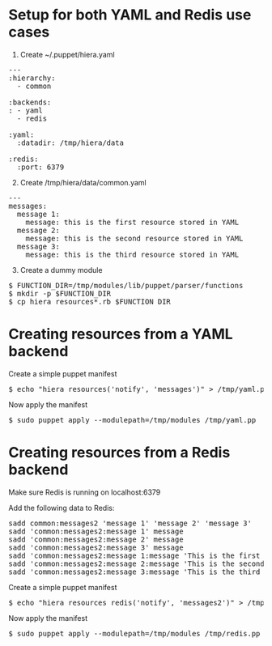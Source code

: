 Setup for both YAML and Redis use cases
=======================================

1. Create ~/.puppet/hiera.yaml

<pre>
---
:hierarchy:
  - common

:backends:
: - yaml
  - redis

:yaml:
  :datadir: /tmp/hiera/data

:redis:
  :port: 6379
</pre>

2. Create /tmp/hiera/data/common.yaml

<pre>
---
messages:
  message 1:
    message: this is the first resource stored in YAML
  message 2:
    message: this is the second resource stored in YAML
  message 3:
    message: this is the third resource stored in YAML
</pre>

3. Create a dummy module

<pre>
$ FUNCTION_DIR=/tmp/modules/lib/puppet/parser/functions
$ mkdir -p $FUNCTION_DIR
$ cp hiera_resources*.rb $FUNCTION_DIR
</pre>

Creating resources from a YAML backend
======================================

Create a simple puppet manifest
<pre>
$ echo "hiera_resources('notify', 'messages')" > /tmp/yaml.pp
</pre>

Now apply the manifest
<pre>
$ sudo puppet apply --modulepath=/tmp/modules /tmp/yaml.pp
</pre>

Creating resources from a Redis backend
=======================================

Make sure Redis is running on localhost:6379

Add the following data to Redis:

<pre>
sadd common:messages2 'message 1' 'message 2' 'message 3'
sadd 'common:messages2:message 1' message
sadd 'common:messages2:message 2' message
sadd 'common:messages2:message 3' message
sadd 'common:messages2:message 1:message 'This is the first resource stored in Redis'
sadd 'common:messages2:message 2:message 'This is the second resource stored in Redis''
sadd 'common:messages2:message 3:message 'This is the third resource stored in Redis'
</pre>

Create a simple puppet manifest

<pre>
$ echo "hiera_resources_redis('notify', 'messages2')" > /tmp/redis.pp
</pre>

Now apply the manifest

<pre>
$ sudo puppet apply --modulepath=/tmp/modules /tmp/redis.pp
</pre>

